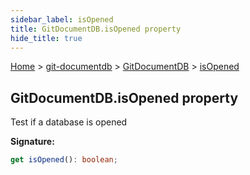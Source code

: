 ```yaml
---
sidebar_label: isOpened
title: GitDocumentDB.isOpened property
hide_title: true
---
```


[Home](./index.md) &gt; [git-documentdb](./git-documentdb.md) &gt; [GitDocumentDB](./git-documentdb.gitdocumentdb.md) &gt; [isOpened](./git-documentdb.gitdocumentdb.isopened.md)

## GitDocumentDB.isOpened property

Test if a database is opened

<b>Signature:</b>

```typescript
get isOpened(): boolean;
```
